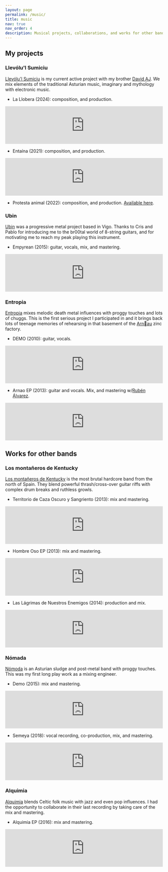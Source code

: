 ```yaml
---
layout: page
permalink: /music/
title: music
nav: true
nav_order: 4
description: Musical projects, collaborations, and works for other bands.
---
```



## My projects

### Llevólu'l Sumiciu

[Llevólu'l Sumiciu](https://www.facebook.com/llevolulsumiciu) is my current active project with my brother [David AJ](http://davidajfilms.com/).
We mix elements of the traditional Asturian music, imaginary and mythology with electronic music.

- La Llobera (2024): composition, and production.

<iframe style="border: 0; width: 100%; height: 120px;" src="https://bandcamp.com/EmbeddedPlayer/album=1705541271/size=large/bgcol=ffffff/linkcol=0687f5/tracklist=false/artwork=small/transparent=true/" seamless><a href="https://llevolulsumiciu.bandcamp.com/album/la-llobera">LA LLOBERA by Llevólu&#39;l Sumiciu</a></iframe>

- Entaína (2021): composition, and production.

<iframe style="border: 0; width: 100%; height: 120px;" src="https://bandcamp.com/EmbeddedPlayer/album=3015086417/size=large/bgcol=ffffff/linkcol=0687f5/tracklist=false/artwork=small/transparent=true/" seamless><a href="https://llevolulsumiciu.bandcamp.com/album/enta-na">ENTAÍNA by Llevólu'l Sumiciu</a></iframe>

- Protesta animal (2022): composition, and production.
[Available here](https://orcd.co/al-son-del-cantar).

### Ubin

[Ubin](https://www.facebook.com/ubin.ubin.ubin/) was a progressive metal project based in Vigo. Thanks to Cris and Pablo for introducing me to the br00tal world of 8-string guitars, and for motivating me to reach my peak playing this instrument.

- Empyrean (2015): guitar, vocals, mix, and mastering.

<iframe style="border: 0; width: 100%; height: 120px;" src="https://bandcamp.com/EmbeddedPlayer/album=3900100133/size=large/bgcol=ffffff/linkcol=0687f5/tracklist=false/artwork=small/transparent=true/" seamless><a href="https://ubin.bandcamp.com/album/empyrean">Empyrean by Ubin</a></iframe>

### Entropia

[Entropia](https://www.facebook.com/profile.php?id=100058154836034) mixes melodic death metal influences with proggy touches and lots of chuggs. This is the first serious project I participated in and it brings back lots of teenage memories of rehearsing in that basement of the [Arnau](https://es.wikipedia.org/wiki/Arnao) zinc factory.

- DEMO (2010): guitar, vocals.

<iframe style="border: 0; width: 100%; height: 120px;" src="https://bandcamp.com/EmbeddedPlayer/album=2021970718/size=large/bgcol=ffffff/linkcol=0687f5/tracklist=false/artwork=small/transparent=true/" seamless><a href="https://entropiadeath.bandcamp.com/album/demo">DEMO by Entropia</a></iframe>

- Arnao EP (2013): guitar and vocals. Mix, and mastering w/[Rubén Álvarez](https://www.youtube.com/channel/UC6US9tqZWsyEgl5CmwGc3uw).

<iframe style="border: 0; width: 100%; height: 120px;" src="https://bandcamp.com/EmbeddedPlayer/album=1812203173/size=large/bgcol=ffffff/linkcol=0687f5/tracklist=false/artwork=small/transparent=true/" seamless><a href="https://entropiadeath.bandcamp.com/album/arnao-ep">Arnao EP by Entropia</a></iframe>

## Works for other bands

### Los montañeros de Kentucky

[Los montañeros de Kentucky](https://www.facebook.com/montanerosdekentucky) is the most brutal hardcore band from the north of Spain.
They blend powerful thrash/cross-over guitar riffs with complex drum breaks and ruthless growls.

- Territorio de Caza Oscuro y Sangriento (2013): mix and mastering.

<iframe style="border: 0; width: 100%; height: 120px;" src="https://bandcamp.com/EmbeddedPlayer/album=3806734244/size=large/bgcol=ffffff/linkcol=0687f5/tracklist=false/artwork=small/transparent=true/" seamless><a href="https://montanerosdekentucky.bandcamp.com/album/terreno-de-caza-oscuro-y-sangriento">Terreno de caza oscuro y sangriento by Los Montañeros De Kentucky</a></iframe>

- Hombre Oso EP (2013): mix and mastering.

<iframe style="border: 0; width: 100%; height: 120px;" src="https://bandcamp.com/EmbeddedPlayer/album=455410523/size=large/bgcol=ffffff/linkcol=0687f5/tracklist=false/artwork=small/transparent=true/" seamless><a href="https://montanerosdekentucky.bandcamp.com/album/hombre-oso-ep">Hombre Oso EP by Los Montañeros De Kentucky</a></iframe>

- Las Lágrimas de Nuestros Enemigos (2014): production and mix.

<iframe style="border: 0; width: 100%; height: 120px;" src="https://bandcamp.com/EmbeddedPlayer/album=2952423310/size=large/bgcol=ffffff/linkcol=0687f5/tracklist=false/artwork=small/transparent=true/" seamless><a href="https://montanerosdekentucky.bandcamp.com/album/las-l-grimas-de-nuestros-enemigos-ep">Las Lágrimas de Nuestros Enemigos EP by Los Montañeros De Kentucky</a></iframe>

### Nómada

[Nómoda](https://www.facebook.com/NomadaBandCastrillon) is an Asturian sludge and post-metal band with proggy touches. This was my first long play work as a mixing engineer.

- Demo (2015): mix and mastering.

<iframe style="border: 0; width: 100%; height: 120px;" src="https://bandcamp.com/EmbeddedPlayer/album=3682876989/size=large/bgcol=ffffff/linkcol=0687f5/tracklist=false/artwork=small/transparent=true/" seamless><a href="https://nmada.bandcamp.com/album/demo">DEMO by Nómada</a></iframe>

- Semeya (2018): vocal recording, co-production, mix, and mastering.

<iframe style="border: 0; width: 100%; height: 120px;" src="https://bandcamp.com/EmbeddedPlayer/album=1053220651/size=large/bgcol=ffffff/linkcol=0687f5/tracklist=false/artwork=small/transparent=true/" seamless><a href="https://nmada.bandcamp.com/album/semeya">Semeya by Nómada</a></iframe>

### Alquimia

[Alquimia](https://www.facebook.com/alquimiacastrillon) blends Celtic folk music with jazz and even pop influences. I had the opportunity to collaborate in their last recording by taking care of the mix and mastering.

- Alquimia EP (2016): mix and mastering.

<iframe style="border: 0; width: 100%; height: 120px;" src="https://bandcamp.com/EmbeddedPlayer/album=2631819501/size=large/bgcol=ffffff/linkcol=0687f5/tracklist=false/artwork=small/transparent=true/" seamless><a href="https://alquimiacastrillon.bandcamp.com/album/alquimia-ep">Alquimia EP by Alquimia</a></iframe>
